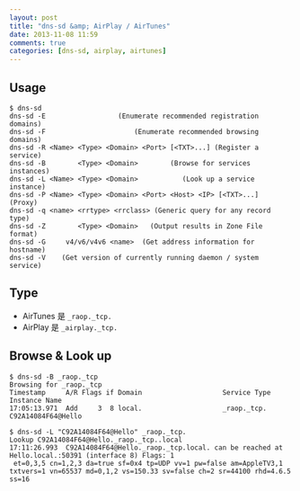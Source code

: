 ```yaml
---
layout: post
title: "dns-sd &amp; AirPlay / AirTunes"
date: 2013-11-08 11:59
comments: true
categories: [dns-sd, airplay, airtunes]
---
```


## Usage

    $ dns-sd
    dns-sd -E                  (Enumerate recommended registration domains)
    dns-sd -F                      (Enumerate recommended browsing domains)
    dns-sd -R <Name> <Type> <Domain> <Port> [<TXT>...] (Register a service)
    dns-sd -B        <Type> <Domain>        (Browse for services instances)
    dns-sd -L <Name> <Type> <Domain>           (Look up a service instance)
    dns-sd -P <Name> <Type> <Domain> <Port> <Host> <IP> [<TXT>...]  (Proxy)
    dns-sd -q <name> <rrtype> <rrclass> (Generic query for any record type)
    dns-sd -Z        <Type> <Domain>   (Output results in Zone File format)
    dns-sd -G     v4/v6/v4v6 <name>  (Get address information for hostname)
    dns-sd -V    (Get version of currently running daemon / system service)

## Type

- AirTunes 是 `_raop._tcp.`
- AirPlay 是 `_airplay._tcp.`

## Browse & Look up

    $ dns-sd -B _raop._tcp
    Browsing for _raop._tcp
    Timestamp     A/R Flags if Domain                    Service Type              Instance Name
    17:05:13.971  Add     3  8 local.                    _raop._tcp.               C92A14084F64@Hello

    $ dns-sd -L "C92A14084F64@Hello" _raop._tcp.
    Lookup C92A14084F64@Hello._raop._tcp..local
    17:11:26.993  C92A14084F64@Hello._raop._tcp.local. can be reached at Hello.local.:50391 (interface 8) Flags: 1
     et=0,3,5 cn=1,2,3 da=true sf=0x4 tp=UDP vv=1 pw=false am=AppleTV3,1 txtvers=1 vn=65537 md=0,1,2 vs=150.33 sv=false ch=2 sr=44100 rhd=4.6.5 ss=16

